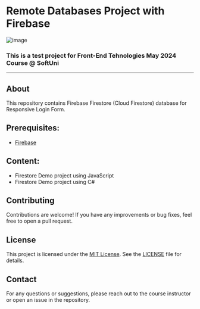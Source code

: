 
# Remote Databases Project with Firebase
![image](https://img.shields.io/badge/firebase-ffca28?style=for-the-badge&logo=firebase&logoColor=black)
### This is a test project for **Front-End Tehnologies** May 2024 Course @ SoftUni
---
## About
This repository contains Firebase Firestore (Cloud Firestore) database for Responsive Login Form.

## Prerequisites:

- [Firebase](https://firebase.google.com)
  
## Content:

- Firestore Demo project using JavaScript
- Firestore Demo project using C#
## Contributing
Contributions are welcome! If you have any improvements or bug fixes, feel free to open a pull request.

## License
This project is licensed under the [MIT License](LICENSE). See the [LICENSE](LICENSE) file for details.

## Contact
For any questions or suggestions, please reach out to the course instructor or open an issue in the repository.

